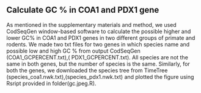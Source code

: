 ## Calculate GC % in COA1 and PDX1 gene
As mentioned in the supplementary materials and method, we used CodSeqGen window-based software to calculate the possible higher and lower GC% in COA1 and PDX1 genes in two different groups of primate and rodents.
We made two txt files for two genes in which species name and possible low and high GC % from output CodSeqGen (COA1_GCPERCENT.txt),(
PDX1_GCPERCENT.txt).
All species are not the same in both genes, but the number of species is the same. Similarly, for both the genes, we downloaded the species tree from TimeTree (species_coa1.nwk.txt),(species_pdx1.nwk.txt) and plotted the figure using Rsript provided in folder(gc.jpeg.R).



